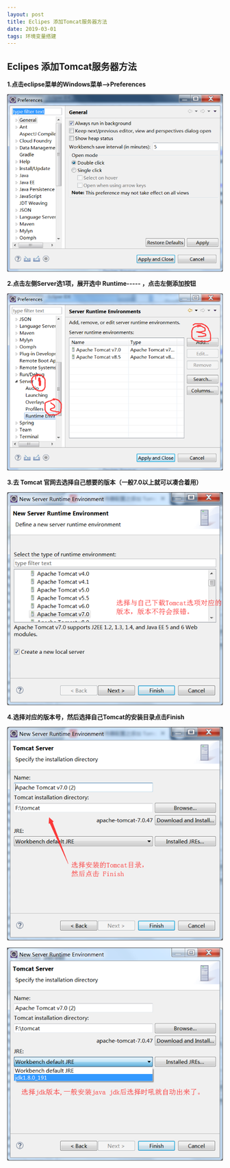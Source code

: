 ```yaml
---
layout: post
title: Eclipes 添加Tomcat服务器方法
date: 2019-03-01
tags: 环境变量搭建  
---
```


## Eclipes 添加Tomcat服务器方法

 

**1.点击eclipse菜单的Windows菜单-->Preferences**



![1555485178327](images\1555485178327.png)





**2.点击左侧Server选1项，展开选中 Runtime----- ，点击左侧添加按钮**



![1555485345315](images\1555485345315.png)



**3.去 Tomcat 官网去选择自己想要的版本（一般7.0以上就可以凑合着用）**



![1555485532160](images\1555485532160.png)



**4.选择对应的版本号，然后选择自己Tomcat的安装目录点击Finish**



![1555485730535](images\1555485730535.png)

![1555485869368](images\1555485869368.png)